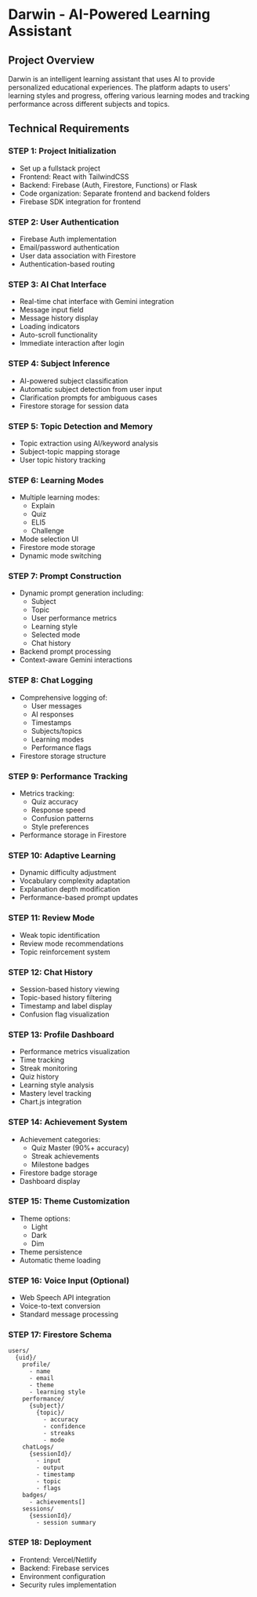 # Darwin - AI-Powered Learning Assistant

## Project Overview
Darwin is an intelligent learning assistant that uses AI to provide personalized educational experiences. The platform adapts to users' learning styles and progress, offering various learning modes and tracking performance across different subjects and topics.

## Technical Requirements

### STEP 1: Project Initialization
- Set up a fullstack project
- Frontend: React with TailwindCSS
- Backend: Firebase (Auth, Firestore, Functions) or Flask
- Code organization: Separate frontend and backend folders
- Firebase SDK integration for frontend

### STEP 2: User Authentication
- Firebase Auth implementation
- Email/password authentication
- User data association with Firestore
- Authentication-based routing

### STEP 3: AI Chat Interface
- Real-time chat interface with Gemini integration
- Message input field
- Message history display
- Loading indicators
- Auto-scroll functionality
- Immediate interaction after login

### STEP 4: Subject Inference
- AI-powered subject classification
- Automatic subject detection from user input
- Clarification prompts for ambiguous cases
- Firestore storage for session data

### STEP 5: Topic Detection and Memory
- Topic extraction using AI/keyword analysis
- Subject-topic mapping storage
- User topic history tracking

### STEP 6: Learning Modes
- Multiple learning modes:
  - Explain
  - Quiz
  - ELI5
  - Challenge
- Mode selection UI
- Firestore mode storage
- Dynamic mode switching

### STEP 7: Prompt Construction
- Dynamic prompt generation including:
  - Subject
  - Topic
  - User performance metrics
  - Learning style
  - Selected mode
  - Chat history
- Backend prompt processing
- Context-aware Gemini interactions

### STEP 8: Chat Logging
- Comprehensive logging of:
  - User messages
  - AI responses
  - Timestamps
  - Subjects/topics
  - Learning modes
  - Performance flags
- Firestore storage structure

### STEP 9: Performance Tracking
- Metrics tracking:
  - Quiz accuracy
  - Response speed
  - Confusion patterns
  - Style preferences
- Performance storage in Firestore

### STEP 10: Adaptive Learning
- Dynamic difficulty adjustment
- Vocabulary complexity adaptation
- Explanation depth modification
- Performance-based prompt updates

### STEP 11: Review Mode
- Weak topic identification
- Review mode recommendations
- Topic reinforcement system

### STEP 12: Chat History
- Session-based history viewing
- Topic-based history filtering
- Timestamp and label display
- Confusion flag visualization

### STEP 13: Profile Dashboard
- Performance metrics visualization
- Time tracking
- Streak monitoring
- Quiz history
- Learning style analysis
- Mastery level tracking
- Chart.js integration

### STEP 14: Achievement System
- Achievement categories:
  - Quiz Master (90%+ accuracy)
  - Streak achievements
  - Milestone badges
- Firestore badge storage
- Dashboard display

### STEP 15: Theme Customization
- Theme options:
  - Light
  - Dark
  - Dim
- Theme persistence
- Automatic theme loading

### STEP 16: Voice Input (Optional)
- Web Speech API integration
- Voice-to-text conversion
- Standard message processing

### STEP 17: Firestore Schema
```
users/
  {uid}/
    profile/
      - name
      - email
      - theme
      - learning style
    performance/
      {subject}/
        {topic}/
          - accuracy
          - confidence
          - streaks
          - mode
    chatLogs/
      {sessionId}/
        - input
        - output
        - timestamp
        - topic
        - flags
    badges/
      - achievements[]
    sessions/
      {sessionId}/
        - session summary
```

### STEP 18: Deployment
- Frontend: Vercel/Netlify
- Backend: Firebase services
- Environment configuration
- Security rules implementation 